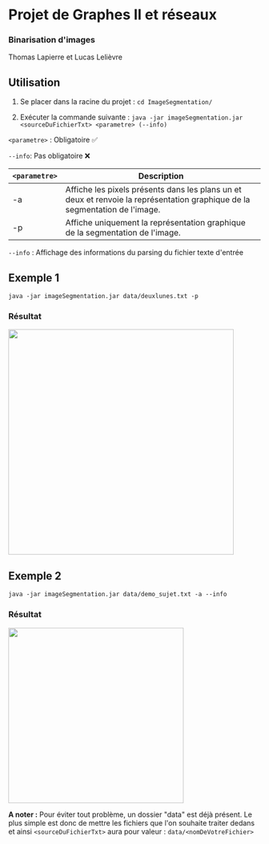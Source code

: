 # Projet de Graphes II et réseaux
### Binarisation d'images
Thomas Lapierre et Lucas Lelièvre

## Utilisation
1. Se placer dans la racine du projet :
`cd ImageSegmentation/`

2. Exécuter la commande suivante : 
```java -jar imageSegmentation.jar <sourceDuFichierTxt> <parametre> (--info) ```

```<parametre>``` : Obligatoire ✅

```--info```: Pas obligatoire ❌

| ```<parametre>``` | Description                                                                                                  |
|-------------|--------------------------------------------------------------------------------------------------------------|
| -a          | Affiche les pixels présents dans les plans un et deux et renvoie la représentation graphique de la segmentation de l'image. |
| -p          | Affiche uniquement la représentation graphique de la segmentation de l'image.                                          |

```--info``` : Affichage des informations du parsing du fichier texte d'entrée


## Exemple 1

```java -jar imageSegmentation.jar data/deuxlunes.txt -p```

### Résultat
<img src="https://github.com/thomaslprr/ImageSegmentation/blob/master/readme-image/demo-result.png" width="450">

## Exemple 2

```java -jar imageSegmentation.jar data/demo_sujet.txt -a --info```

### Résultat

<img src="https://github.com/thomaslprr/ImageSegmentation/blob/master/readme-image/demo-result-2.png" width="350">

**A noter :** Pour éviter tout problème, un dossier "data" est déjà présent. Le plus simple est donc de mettre les fichiers que l'on souhaite traiter dedans et ainsi ```<sourceDuFichierTxt>``` aura pour valeur : ```data/<nomDeVotreFichier>``` 
